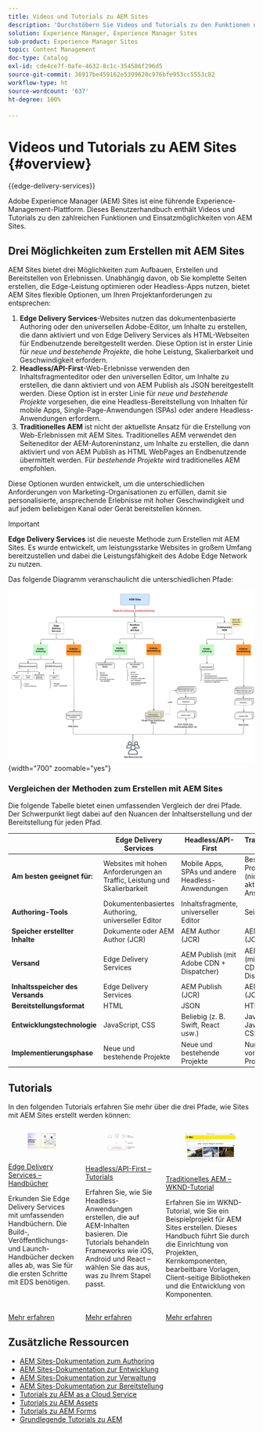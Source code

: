 ```yaml
---
title: Videos und Tutorials zu AEM Sites
description: 'Durchstöbern Sie Videos und Tutorials zu den Funktionen und Möglichkeiten von Adobe Experience Manager Sites. AEM Sites ist eine führende Erlebnis-Management-Plattform. '
solution: Experience Manager, Experience Manager Sites
sub-product: Experience Manager Sites
topic: Content Management
doc-type: Catalog
exl-id: cde4ce7f-0afe-4632-8c1c-354586f296d5
source-git-commit: 36917be459162e5399620c976bfe953cc5553c82
workflow-type: ht
source-wordcount: '637'
ht-degree: 100%

---
```


# Videos und Tutorials zu AEM Sites {#overview}

{{edge-delivery-services}}

Adobe Experience Manager (AEM) Sites ist eine führende Experience-Management-Plattform. Dieses Benutzerhandbuch enthält Videos und Tutorials zu den zahlreichen Funktionen und Einsatzmöglichkeiten von AEM Sites.

## Drei Möglichkeiten zum Erstellen mit AEM Sites

AEM Sites bietet drei Möglichkeiten zum Aufbauen, Erstellen und Bereitstellen von Erlebnissen. Unabhängig davon, ob Sie komplette Seiten erstellen, die Edge-Leistung optimieren oder Headless-Apps nutzen, bietet AEM Sites flexible Optionen, um Ihren Projektanforderungen zu entsprechen:

1. **Edge Delivery Services**-Websites nutzen das dokumentenbasierte Authoring oder den universellen Adobe-Editor, um Inhalte zu erstellen, die dann aktiviert und von Edge Delivery Services als HTML-Webseiten für Endbenutzende bereitgestellt werden. Diese Option ist in erster Linie für _neue und bestehende Projekte_, die hohe Leistung, Skalierbarkeit und Geschwindigkeit erfordern.
1. **Headless/API-First**-Web-Erlebnisse verwenden den Inhaltsfragmenteditor oder den universellen Editor, um Inhalte zu erstellen, die dann aktiviert und von AEM Publish als JSON bereitgestellt werden. Diese Option ist in erster Linie für _neue und bestehende Projekte_ vorgesehen, die eine Headless-Bereitstellung von Inhalten für mobile Apps, Single-Page-Anwendungen (SPAs) oder andere Headless-Anwendungen erfordern.
1. **Traditionelles AEM** ist nicht der aktuellste Ansatz für die Erstellung von Web-Erlebnissen mit AEM Sites. Traditionelles AEM verwendet den Seiteneditor der AEM-Autoreninstanz, um Inhalte zu erstellen, die dann aktiviert und von AEM Publish as HTML WebPages an Endbenutzende übermittelt werden. Für _bestehende Projekte_ wird traditionelles AEM empfohlen.

Diese Optionen wurden entwickelt, um die unterschiedlichen Anforderungen von Marketing-Organisationen zu erfüllen, damit sie personalisierte, ansprechende Erlebnisse mit hoher Geschwindigkeit und auf jedem beliebigen Kanal oder Gerät bereitstellen können.

>[!IMPORTANT]
>
> **Edge Delivery Services** ist die neueste Methode zum Erstellen mit AEM Sites. Es wurde entwickelt, um leistungsstarke Websites in großem Umfang bereitzustellen und dabei die Leistungsfähigkeit des Adobe Edge Network zu nutzen.

Das folgende Diagramm veranschaulicht die unterschiedlichen Pfade:

![AEM-Sites-Content-Authoring-and-Experience-Delivery-Paths.png](./assets/aem-sites-authoring-and-experience-delivery-paths.png){width="700" zoomable="yes"}

### Vergleichen der Methoden zum Erstellen mit AEM Sites

Die folgende Tabelle bietet einen umfassenden Vergleich der drei Pfade. Der Schwerpunkt liegt dabei auf den Nuancen der Inhaltserstellung und der Bereitstellung für jeden Pfad.

|            | Edge Delivery Services | Headless/API-First | Traditionelles AEM |
|---------------------|------------------------------|---------------------------------|---------------------------------------------|
| **Am besten geeignet für:** | Websites mit hohen Anforderungen an Traffic, Leistung und Skalierbarkeit | Mobile Apps, SPAs und andere Headless-Anwendungen | Bestehende Projekte (nicht der aktuelle Ansatz) |
| **Authoring-Tools** | Dokumentenbasiertes Authoring, universeller Editor | Inhaltsfragmente, universeller Editor | Seiteneditor |
| **Speicher erstellter Inhalte** | Dokumente oder AEM Author (JCR) | AEM Author (JCR) | AEM Author (JCR) |
| **Versand** | Edge Delivery Services | AEM Publish (mit Adobe CDN + Dispatcher) | AEM Publish (mit Adobe CDN + Dispatcher) |
| **Inhaltsspeicher des Versands** | Edge Delivery Services | AEM Publish (JCR) | AEM Publish (JCR) |
| **Bereitstellungsformat** | HTML  | JSON | HTML  |
| **Entwicklungstechnologie** | JavaScript, CSS | Beliebig (z. B. Swift, React usw.) | Java™, JavaScript, CSS |
| **Implementierungsphase** | Neue und bestehende Projekte | Neue und bestehende Projekte | Nur vorhandene Projekte |

## Tutorials

In den folgenden Tutorials erfahren Sie mehr über die drei Pfade, wie Sites mit AEM Sites erstellt werden können:

<!-- CARDS

* https://www.aem.live/docs/
  {title = Edge Delivery Services - Guides}
  {description = Explore Edge Delivery Services with comprehensive guides. The Build, Publish, and Launch guides cover everything you need to get started with EDS.}
  {image = ./assets/edge-delivery-services.png}
  {target = _blank}
* https://experienceleague.adobe.com/de/docs/experience-manager-learn/getting-started-with-aem-headless/overview
  {title = Headless/API-First - Tutorials}
  {description = Learn how to build headless applications powered by AEM content. Tutorials cover frameworks like iOS, Android, and React—choose what fits your stack.}
  {image = ./assets/headless.png}
  {target = _self}
* https://experienceleague.adobe.com/de/docs/experience-manager-learn/getting-started-wknd-tutorial-develop/overview
  {title = Traditional AEM - WKND Tutorial}
  {description = Learn how to build a sample AEM Sites project using the WKND tutorial. This guide walks you through project setup, Core Components, Editable Templates, client-side libraries, and component development.}
  {image = ./assets/aem-wknd-spa-editor-tutorial.png}
  {target = _self}
-->
<!-- START CARDS HTML - DO NOT MODIFY BY HAND -->
<div class="columns">
    <div class="column is-half-tablet is-half-desktop is-one-third-widescreen" aria-label="Edge Delivery Services - Guides">
        <div class="card" style="height: 100%; display: flex; flex-direction: column; height: 100%;">
            <div class="card-image">
                <figure class="image x-is-16by9">
                    <a href="https://www.aem.live/docs/" title="Handbücher zu Edge Delivery Services" target="_blank" rel="referrer">
                        <img class="is-bordered-r-small" src="./assets/edge-delivery-services.png" alt="Handbücher zu Edge Delivery Services"
                             style="width: 100%; aspect-ratio: 16 / 9; object-fit: cover; overflow: hidden; display: block; margin: auto;">
                    </a>
                </figure>
            </div>
            <div class="card-content is-padded-small" style="display: flex; flex-direction: column; flex-grow: 1; justify-content: space-between;">
                <div class="top-card-content">
                    <p class="headline is-size-6 has-text-weight-bold">
                        <a href="https://www.aem.live/docs/" target="_blank" rel="referrer" title="Handbücher zu Edge Delivery Services">Edge Delivery Services – Handbücher</a>
                    </p>
                    <p class="is-size-6">Erkunden Sie Edge Delivery Services mit umfassenden Handbüchern. Die Build-, Veröffentlichungs- und Launch-Handbücher decken alles ab, was Sie für die ersten Schritte mit EDS benötigen.</p>
                </div>
                <a href="https://www.aem.live/docs/" target="_blank" rel="referrer" class="spectrum-Button spectrum-Button--outline spectrum-Button--primary spectrum-Button--sizeM" style="align-self: flex-start; margin-top: 1rem;">
<span class="spectrum-Button-label has-no-wrap has-text-weight-bold">Mehr erfahren</span>
</a>
            </div>
        </div>
    </div>
    <div class="column is-half-tablet is-half-desktop is-one-third-widescreen" aria-label="Headless/API-First - Tutorials">
        <div class="card" style="height: 100%; display: flex; flex-direction: column; height: 100%;">
            <div class="card-image">
                <figure class="image x-is-16by9">
                    <a href="https://experienceleague.adobe.com/de/docs/experience-manager-learn/getting-started-with-aem-headless/overview" title="Headless/API-First – Tutorials" target="_self" rel="referrer">
                        <img class="is-bordered-r-small" src="./assets/headless.png" alt="Headless/API-First – Tutorials"
                             style="width: 100%; aspect-ratio: 16 / 9; object-fit: cover; overflow: hidden; display: block; margin: auto;">
                    </a>
                </figure>
            </div>
            <div class="card-content is-padded-small" style="display: flex; flex-direction: column; flex-grow: 1; justify-content: space-between;">
                <div class="top-card-content">
                    <p class="headline is-size-6 has-text-weight-bold">
                        <a href="https://experienceleague.adobe.com/de/docs/experience-manager-learn/getting-started-with-aem-headless/overview" target="_self" rel="referrer" title="Headless/API-First – Tutorials">Headless/API-First – Tutorials</a>
                    </p>
                    <p class="is-size-6">Erfahren Sie, wie Sie Headless-Anwendungen erstellen, die auf AEM-Inhalten basieren. Die Tutorials behandeln Frameworks wie iOS, Android und React – wählen Sie das aus, was zu Ihrem Stapel passt.</p>
                </div>
                <a href="https://experienceleague.adobe.com/de/docs/experience-manager-learn/getting-started-with-aem-headless/overview" target="_self" rel="referrer" class="spectrum-Button spectrum-Button--outline spectrum-Button--primary spectrum-Button--sizeM" style="align-self: flex-start; margin-top: 1rem;">
<span class="spectrum-Button-label has-no-wrap has-text-weight-bold">Mehr erfahren</span>
</a>
            </div>
        </div>
    </div>
    <div class="column is-half-tablet is-half-desktop is-one-third-widescreen" aria-label="Traditional AEM - WKND Tutorial">
        <div class="card" style="height: 100%; display: flex; flex-direction: column; height: 100%;">
            <div class="card-image">
                <figure class="image x-is-16by9">
                    <a href="https://experienceleague.adobe.com/de/docs/experience-manager-learn/getting-started-wknd-tutorial-develop/overview" title="Traditionelles AEM – WKND-Tutorial" target="_self" rel="referrer">
                        <img class="is-bordered-r-small" src="./assets/aem-wknd-spa-editor-tutorial.png" alt="Traditionelles AEM – WKND-Tutorial"
                             style="width: 100%; aspect-ratio: 16 / 9; object-fit: cover; overflow: hidden; display: block; margin: auto;">
                    </a>
                </figure>
            </div>
            <div class="card-content is-padded-small" style="display: flex; flex-direction: column; flex-grow: 1; justify-content: space-between;">
                <div class="top-card-content">
                    <p class="headline is-size-6 has-text-weight-bold">
                        <a href="https://experienceleague.adobe.com/de/docs/experience-manager-learn/getting-started-wknd-tutorial-develop/overview" target="_self" rel="referrer" title="Traditionelles AEM – WKND-Tutorial">Traditionelles AEM – WKND-Tutorial</a>
                    </p>
                    <p class="is-size-6">Erfahren Sie im WKND-Tutorial, wie Sie ein Beispielprojekt für AEM Sites erstellen. Dieses Handbuch führt Sie durch die Einrichtung von Projekten, Kernkomponenten, bearbeitbare Vorlagen, Client-seitige Bibliotheken und die Entwicklung von Komponenten.</p>
                </div>
                <a href="https://experienceleague.adobe.com/de/docs/experience-manager-learn/getting-started-wknd-tutorial-develop/overview" target="_self" rel="referrer" class="spectrum-Button spectrum-Button--outline spectrum-Button--primary spectrum-Button--sizeM" style="align-self: flex-start; margin-top: 1rem;">
<span class="spectrum-Button-label has-no-wrap has-text-weight-bold">Mehr erfahren</span>
</a>
            </div>
        </div>
    </div>
</div>
<!-- END CARDS HTML - DO NOT MODIFY BY HAND -->


## Zusätzliche Ressourcen

* [AEM Sites-Dokumentation zum Authoring](https://experienceleague.adobe.com/de/docs/experience-manager-65/content/sites/authoring/essentials/first-steps)
* [AEM Sites-Dokumentation zur Entwicklung](https://experienceleague.adobe.com/de/docs/experience-manager-65/content/implementing/developing/introduction/getting-started)
* [AEM Sites-Dokumentation zur Verwaltung](https://experienceleague.adobe.com/de/docs/experience-manager-65/content/sites/administering/home)
* [AEM Sites-Dokumentation zur Bereitstellung](https://experienceleague.adobe.com/de/docs/experience-manager-65/content/implementing/deploying/introduction/platform)
* [Tutorials zu AEM as a Cloud Service](/help/cloud-service/overview.md)
* [Tutorials zu AEM Assets](/help/assets/overview.md)
* [Tutorials zu AEM Forms](/help/forms/overview.md)
* [Grundlegende Tutorials zu AEM](/help/foundation/overview.md)
